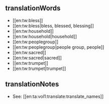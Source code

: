 ## translationWords

* [[en:tw:bless]]
* [[en:tw:bless|bless, blessed, blessing]]
* [[en:tw:household]]
* [[en:tw:household|household]]
* [[en:tw:peoplegroup]]
* [[en:tw:peoplegroup|people group, people]]
* [[en:tw:sacred]]
* [[en:tw:sacred|sacred]]
* [[en:tw:trumpet]]
* [[en:tw:trumpet|trumpet]]

## translationNotes

* See: [[en:ta:vol1:translate:translate_names]]
